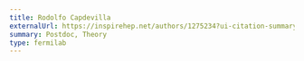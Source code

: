 ```yaml
---
title: Rodolfo Capdevilla
externalUrl: https://inspirehep.net/authors/1275234?ui-citation-summary=true
summary: Postdoc, Theory
type: fermilab
---
```

